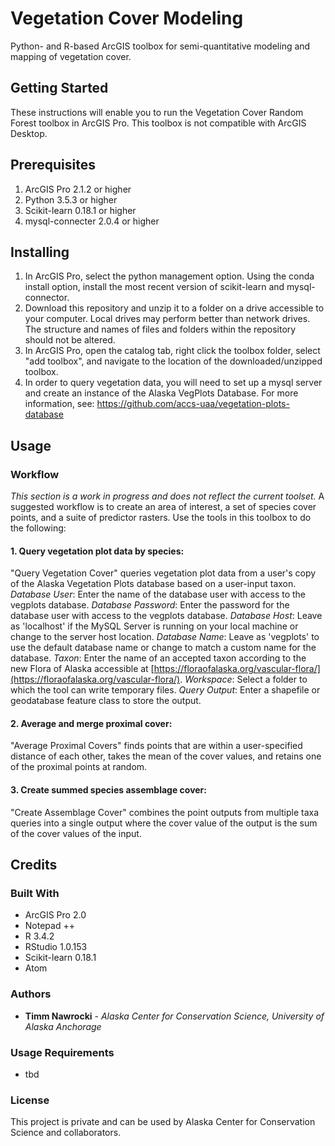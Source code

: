 # Vegetation Cover Modeling
Python- and R-based ArcGIS toolbox for semi-quantitative modeling and mapping of vegetation cover.

## Getting Started
These instructions will enable you to run the Vegetation Cover Random Forest toolbox in ArcGIS Pro. This toolbox is not compatible with ArcGIS Desktop.

## Prerequisites
1. ArcGIS Pro 2.1.2 or higher
2. Python 3.5.3 or higher
3. Scikit-learn 0.18.1 or higher
4. mysql-connecter 2.0.4 or higher

## Installing
1. In ArcGIS Pro, select the python management option. Using the conda install option, install the most recent version of scikit-learn and mysql-connector.
2. Download this repository and unzip it to a folder on a drive accessible to your computer. Local drives may perform better than network drives. The structure and names of files and folders within the repository should not be altered.
3. In ArcGIS Pro, open the catalog tab, right click the toolbox folder, select "add toolbox", and navigate to the location of the downloaded/unzipped toolbox.
4. In order to query vegetation data, you will need to set up a mysql server and create an instance of the Alaska VegPlots Database. For more information, see: https://github.com/accs-uaa/vegetation-plots-database

## Usage

### Workflow
*This section is a work in progress and does not reflect the current toolset.*
A suggested workflow is to create an area of interest, a set of species cover points, and a suite of predictor rasters. Use the tools in this toolbox to do the following:

#### 1. Query vegetation plot data by species:
"Query Vegetation Cover" queries vegetation plot data from a user's copy of the Alaska Vegetation Plots database based on a user-input taxon.
*Database User*: Enter the name of the database user with access to the vegplots database.
*Database Password*: Enter the password for the database user with access to the vegplots database.
*Database Host*: Leave as 'localhost' if the MySQL Server is running on your local machine or change to the server host location.
*Database Name*: Leave as 'vegplots' to use the default database name or change to match a custom name for the database.
*Taxon*: Enter the name of an accepted taxon according to the new Flora of Alaska accessible at [https://floraofalaska.org/vascular-flora/](https://floraofalaska.org/vascular-flora/).
*Workspace*: Select a folder to which the tool can write temporary files.
*Query Output*: Enter a shapefile or geodatabase feature class to store the output.

#### 2. Average and merge proximal cover:
"Average Proximal Covers" finds points that are within a user-specified distance of each other, takes the mean of the cover values, and retains one of the proximal points at random.


#### 3. Create summed species assemblage cover:
"Create Assemblage Cover" combines the point outputs from multiple taxa queries into a single output where the cover value of the output is the sum of the cover values of the input.


## Credits

### Built With
* ArcGIS Pro 2.0
* Notepad ++
* R 3.4.2
* RStudio 1.0.153
* Scikit-learn 0.18.1
* Atom

### Authors
* **Timm Nawrocki** - *Alaska Center for Conservation Science, University of Alaska Anchorage*

### Usage Requirements
* tbd

### License
This project is private and can be used by Alaska Center for Conservation Science and collaborators.

